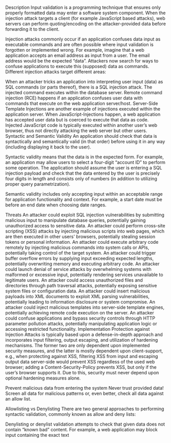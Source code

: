 
Description
Input validation is a programming technique that ensures only properly formatted data may enter a software system component. When the injection attack targets a client (for example JavaScript based attacks), web servers can perform quoting/encoding on the attacker-provided data before forwarding it to the client.

Injection attacks commonly occur if an application confuses data input as executable commands and are often possible where input validation is forgotten or implemented wrong. For example, imagine that a web application accepts an email address as input from a user. The email address would be the expected “data”. Attackers now search for ways to confuse applications to execute this (supposed) data as commands. Different injection attacks target different areas:

When an attacker tricks an application into interpreting user input (data) as SQL commands (or parts thereof), there is a SQL injection attack. The injected command executes within the database server.
Remote command injection (RCE) happens if an application confuses user data with commands that execute on the web application server/host. Server-Side Template Injections are another example of injections executed within the application server.
When JavaScript-Injections happen, a web application has accepted user data but is coerced to execute that data as code. Injected JavaScript code is typically executed within another user’s web browser, thus not directly attacking the web server but other users.
Syntactic and Semantic Validity
An application should check that data is syntactically and semantically valid (in that order) before using it in any way (including displaying it back to the user).

Syntactic validity means that the data is in the expected form. For example, an application may allow users to select a four-digit “account ID” to perform some operation. The application should assume the user is entering a SQL injection payload and check that the data entered by the user is precisely four digits in length and consists only of numbers (in addition to utilizing proper query parametrization).

Semantic validity includes only accepting input within an acceptable range for application functionality and context. For example, a start date must be before an end date when choosing date ranges.

Threats
An attacker could exploit SQL injection vulnerabilities by submitting malicious input to manipulate database queries, potentially gaining unauthorized access to sensitive data.
An attacker could perform cross-site scripting (XSS) attacks by injecting malicious scripts into web pages, which are then executed in other users' browsers, potentially stealing session tokens or personal information.
An attacker could execute arbitrary code remotely by injecting malicious commands into system calls or APIs, potentially taking control of the target system.
An attacker could trigger buffer overflow errors by supplying input exceeding expected lengths, potentially overwriting memory and executing arbitrary code.
An attacker could launch denial of service attacks by overwhelming systems with malformed or excessive input, potentially rendering services unavailable to legitimate users.
An attacker could access unauthorized files and directories through path traversal attacks, potentially exposing sensitive system files or configuration data.
An attacker could insert malicious payloads into XML documents to exploit XML parsing vulnerabilities, potentially leading to information disclosure or system compromise.
An attacker could inject malicious templates into server-side template engines, potentially achieving remote code execution on the server.
An attacker could confuse applications and bypass security controls through HTTP parameter pollution attacks, potentially manipulating application logic or accessing restricted functionality.
Implementation
Protection against Injection Attacks is typically based upon a defense-in-depth approach and incorporates input filtering, output escaping, and utilization of hardening mechanisms. The former two are only dependent upon implemented security measures, and the latter is mostly dependent upon client-support, e.g., when protecting against XSS, filtering XSS from input and escaping output data server-side would prevent XSS regardless of the used web browser; adding a Content-Security-Policy prevents XSS, but only if the user’s browser supports it. Due to this, security must never depend upon optional hardening measures alone.

Prevent malicious data from entering the system
Never trust provided data! Screen all data for malicious patterns or, even better, check all data against an allow list.

Allowlisting vs Denylisting
There are two general approaches to performing syntactic validation, commonly known as allow and deny lists:

Denylisting or denylist validation attempts to check that given data does not contain “known bad” content. For example, a web application may block input containing the exact text <SCRIPT> to help prevent XSS. However, this defense could be evaded with a lowercase script tag or a script tag of mixed case.
Allowlisting or allowlist validation attempts to check that a given data matches a set of “known good” rules. For example, a allowlist validation rule for a US state would be a 2-letter code that is only one of the valid US states. Allowlisting is the recommended minimal approach. Denylisting is prone to error, can be bypassed with various evasion techniques, and can be dangerous when dependent on itself. Even though denylisting is often evaded, it can be useful to help detect obvious attacks. So while allowlisting helps limit the attack surface by ensuring data is of the right syntactic and semantic validity, denylisting helps detect and potentially stop obvious attacks.
Client side and Server side Validation
Always perform Input validation on the server side for security. While client-side validation is useful for both functional and security purposes, it is easily bypassed. Therefore, client-side validation is performed for usability purposes, but the application’s security must not depend upon it. For example, JavaScript validation may alert the user that a particular field must consist of numbers. Still, the server-side application must validate that the submitted data only consists of numbers in the appropriate numerical range for that feature. Another benefit of using both client AND server-side validation is that any server-side validation warnings can be logged to inform operations of a potential hacker as the client-side validation had been bypassed.

Regular Expressions
Regular expressions offer a way to check whether data matches a specific pattern. Let’s start with a basic example. The following regular expression defines an allowlist rule to validate usernames.


^\[a-z0-9_\]{3,16}$
This regular expression allows only lowercase letters, numbers, and the underscore character. The username is also restricted to a length of 3 and 16 characters.

Caution: Potential for Denial of Service

Care should be exercised when creating regular expressions. Poorly designed expressions may result in potential denial of service conditions (aka ReDoS ). Various tools can be tested to verify that regular expressions are not vulnerable to ReDoS.

Caution: Complexity

Regular expressions are just one way to accomplish validation. Regular expressions can be difficult to maintain or understand for some developers. Other validation alternatives involve writing validation methods programmatically, which can be easier to maintain for some developers.

Unexpected User Input (Mass Assignment)
Some frameworks support automatic binding of HTTP requests parameters to server-side objects used by the application. This auto-binding feature can allow an attacker to update server-side objects that were not meant to be modified. The attacker can possibly modify their access control level or circumvent the intended business logic of the application with this feature.

This attack has a number of names including: mass assignment, autobinding and object injection.

As a simple example, if the user object has a field privilege which specifies the user’s privilege level in the application, a malicious user can look for pages where user data is modified and add privilege=admin to the HTTP parameters sent. If auto-binding is enabled in an insecure fashion, the server-side object representing the user will be modified accordingly.

Two approaches can be used to handle this:

Avoid binding input directly and use Data Transfer Objects (DTOs) instead.
Enable auto-binding but set up allowlist rules for each page or feature to define which fields are allowed to be auto-bound.
More examples are available in the OWASP Mass Assignment Cheat Sheet

Limits of Input Validation
Input validation does not always make data “safe” since certain complex input forms may be “valid” but still dangerous. For example, a valid email address may contain a SQL injection attack, or a valid URL may contain a Cross Site Scripting attack. Additional defenses besides input validation should always be applied to data, such as query parametrization or escaping.

Use mechanisms that uphold the separation of data and commands
Even if malicious data has passed the input checking, applications can prevent injection attacks by never executing those malicious data as commands/code. Multiple measures can achieve this goal, most of them are technology-dependent. For Example:

When using relational databases through SQL, utilize Prepared-Statements. SQL Injection attacks typically happen if an attacker can provide input data that “escapes” from SQL-Commands created through string concatenation. Using Prepared Statements allows the computer to automatically encode input data in a way that does not allow it to “escape” from the command template.
When using an ORM, be sure that you know how objects are mapped to SQL commands. While their layer of indirection might prevent common SQLi, specially prepared attacks are often still feasible.
Server-Side Template Injection (SSTI) uses a templating engine on the server-side to dynamically generate content that is then displayed to the user. SSTI engines often allow configuration of sandboxing, i.e., only allow execution of a limited amount of methods.
Executing System Commands with user input as parameters is prone to injection attacks. If feasible, this should be avoided.
JavaScript Injection Attacks
A special case are JavaScript based Injection attacks (XSS). The injected malicious code is commonly executed within a victim’s browser. Typically, attackers try to steal the user’s session information from the browser and not directly execute commands (as they do on the server-side). In addition to server-side input filtering and output escaping, multiple client-side hardening measurements can be taken (these also protect against the special case of DOM-based XSS where no server-side logic is involved and thus cannot filter malicious code):

Mark sensitive cookies with httpOnly so JavaScript cannot access them
Utilize a Content-Security-Policy to reduce the attack-surface for JavaScript-based Attacks
Use a secure by default framework like Angular
Validating and Sanitizing HTML
Consider an application that needs to accept HTML from users (via a WYSIWYG editor that represents content as HTML or features that directly accept HTML in input). In this situation, validation or escaping will not help.

Regular expressions are not expressive enough to understand the complexity of HTML5.
Encoding or escaping HTML will not help since it will cause the HTML not to render properly.
Therefore, you need a library to parse and clean HTML formatted text. Please see the XSS Prevention Cheat Sheet on HTML Sanitization for more information on HTML Sanitization.

Special Case: Validate Data During Deserialization
Some forms of input are so complex that validation can only minimally protect the application. For example, it’s dangerous to deserialize untrusted data or data that can be manipulated by an attacker. The only safe architectural pattern is to not accept serialized objects from untrusted sources or to only deserialize in limited capacity for only simple data types. You should avoid processing serialized data formats and use easier to defend formats such as JSON when possible.

If that is not possible then consider a series of validation defenses when processing serialized data.

Implement integrity checks and encryption of the serialized objects to prevent hostile object creation or data tampering.
Enforce strict type constraints during deserialization before object creation; typically code is expecting a definable set of classes. Bypasses to this technique have been demonstrated.
Isolate code that deserializes, such that it runs in very low privilege environments, such as temporary containers.
Log security deserialization exceptions and failures, such as where the incoming type is not the expected type, or the deserialization throws exceptions.
Restrict or monitor incoming and outgoing network connectivity from containers or servers that deserialize.
Monitor deserialization, alerting if a user deserializes constantly.
Vulnerabilities Prevented
Input validation reduces the attack surface of applications and can sometimes make attacks more difficult against an application.
Input validation is a technique that provides security to certain forms of data, specific to certain attacks and cannot be reliably applied as a general security rule.
Input validation should not be used as the primary method of preventing XSS, SQL Injection and other attacks.
2023 CWE Top 25 - 3 Improper Neutralization of Special Elements used in an SQL Command ('SQL Injection')
2023 CWE Top 25 - 5 Improper Neutralization of Special Elements used in an OS Command ('OS Command Injection')
2023 CWE Top 25 - 16 Improper Neutralization of Special Elements used in a Command ('Command Injection')
2023 CWE Top 25 - 23 Improper Control of Generation of Code ('Code Injection')